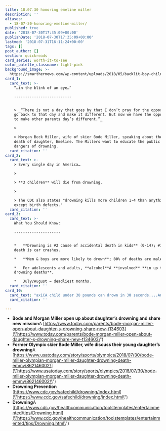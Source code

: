 ```yaml
---
title: 18.07.30 honoring emeline miller
description: ''
aliases:
  - 18-07-30-honoring-emeline-miller/
published: true
date: '2018-07-30T17:35:09+00:00'
publishDate: '2018-07-30T17:35:09+00:00'
lastmod: '2018-07-31T16:11:24+00:00'
tags: []
post_author: []
section: quickreads
card_series: worth-it-to-see
color_palette_classname: light-pink
background_image: >-
  https://smarthernews.com/wp-content/uploads/2018/05/backlit-boy-child-822419.jpg
card_1:
  card_text: >-
    “…in the blink of an eye…”

    --------------------------


    > _“There is not a day that goes by that I don’t pray for the opportunity to
    go back to that day and make it different. But now we have the opportunity
    to make other parents day’s different.”_

    > 

    > Morgan Beck Miller, wife of skier Bode Miller, speaking about the drowning
    death of daughter, Emeline. The Millers want to educate the public about the
    dangers of drowning.
  card_citation: ''
card_2:
  card_text: >-
    > Every single day in America…

    > 

    > **3 children** will die from drowning.

    > 

    > The CDC also states "drowning kills more children 1-4 than anything else
    except birth defects."
  card_citation: ''
card_3:
  card_text: >-
    What You Should Know:

    ---------------------


    *   **Drowning is #2 cause of accidental death in kids** (0-14); #1 cause of
    death is car crashes.

    *   **Men & boys are more likely to drown**; 80% of deaths are male.

    *   For adolescents and adults, **alcohol**A **involved** **in up to 70% of
    drowning deaths**.

    *   July/August = deadliest months.
  card_citation: ''
card_10:
  card_text: "ax1CA child under 30 pounds can drown in 30 seconds....And I just keep counting to 30 in my head. That was all I needed.ax1D Morgan Beck Millernn[view sources](https://smarthernews.com/18-07-30-honoring-emeline-miller/)"
  card_citation: ''

---
```

*   **Bode and Morgan Miller open up about daughter’s drowning and share new mission**A [https://www.today.com/parents/bode-morgan-miller-open-about-daughter-s-drowning-share-new-t134603](\"https://www.today.com/parents/bode-morgan-miller-open-about-daughter-s-drowning-share-new-t134603\")
*   **Former Olympic skier Bode Miller, wife discuss their young daughter’s drowning**A [https://www.usatoday.com/story/sports/olympics/2018/07/30/bode-miller-olympian-morgan-miller-daughter-drowning-death-emmy/862146002/](\"https://www.usatoday.com/story/sports/olympics/2018/07/30/bode-miller-olympian-morgan-miller-daughter-drowning-death-emmy/862146002/\")
*   **Drowning Prevention** [https://www.cdc.gov/safechild/drowning/index.html](\"https://www.cdc.gov/safechild/drowning/index.html\")
*   **Drowning**A [https://www.cdc.gov/healthcommunication/toolstemplates/entertainmented/tips/Drowning.html](\"https://www.cdc.gov/healthcommunication/toolstemplates/entertainmented/tips/Drowning.html\")